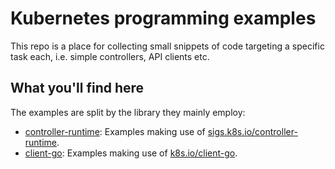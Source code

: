 # Kubernetes programming examples

This repo is a place for collecting small snippets of code targeting a
specific task each, i.e. simple controllers, API clients etc.

## What you'll find here

The examples are split by the library they mainly employ:

* [controller-runtime](controller-runtime/): Examples making use of
  [sigs.k8s.io/controller-runtime](https://github.com/kubernetes-sigs/controller-runtime).
* [client-go](client-go/): Examples making use of
  [k8s.io/client-go](https://github.com/kubernetes/client-go).
